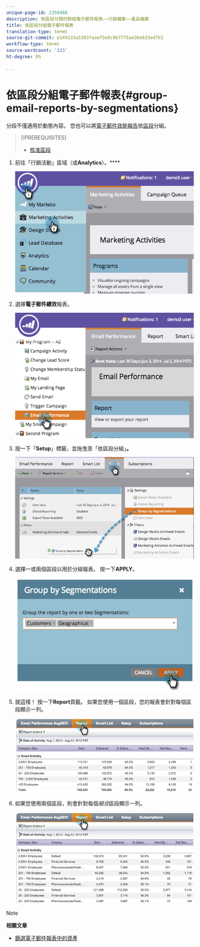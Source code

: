 ```yaml
---
unique-page-id: 2359488
description: 依區段分類的群組電子郵件報表——行銷檔案——產品檔案
title: 依區段分組電子郵件報表
translation-type: tm+mt
source-git-commit: e149133a5383faaef5e9c9b7775ae36e633ed7b1
workflow-type: tm+mt
source-wordcount: '123'
ht-degree: 0%

---
```



# 依區段分組電子郵件報表{#group-email-reports-by-segmentations}

分段不僅適用於動態內容。 您也可以將[電子郵件效能報告](../../../../product-docs/email-marketing/email-programs/email-program-data/email-performance-report.md)依[區段](http://docs.marketo.com/display/docs/segmentation+and+snippets)分組。

>[!PREREQUISITES]
>
>* [核准區段](approve-a-segmentation.md)

>



1. 前往「行銷活動」區域（或&#x200B;**Analytics**）。****

   ![](assets/image2014-9-16-9-3a15-3a58.png)

1. 選擇&#x200B;**電子郵件績效**&#x200B;報表。

   ![](assets/image2014-9-16-9-3a16-3a6.png)

1. 按一下「**Setup**」標籤，並拖曳至「依區段分組」**。**

   ![](assets/image2014-9-16-9-3a16-3a59.png)

1. 選擇一或兩個區段以用於分組報表。 按一下&#x200B;**APPLY**。

   ![](assets/image2014-9-16-9-3a17-3a9.png)

1. 就這樣！ 按一下&#x200B;**Report**&#x200B;頁籤。 如果您使用一個區段，您的報表會針對每個區段顯示一列。

   ![](assets/image2014-9-16-9-3a17-3a17.png)

1. 如果您使用兩個區段，則會針對每個&#x200B;*組合*&#x200B;區段顯示一列。

   ![](assets/image2014-9-16-9-3a17-3a26.png)

>[!NOTE]
>
>**相關文章**
>
>* [篩選電子郵件報表中的資產](../../../../product-docs/reporting/basic-reporting/report-activity/filter-assets-in-an-email-report.md)

>



